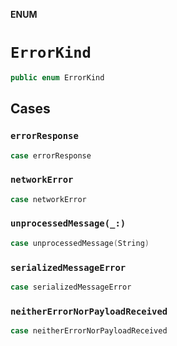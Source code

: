 **ENUM**

# `ErrorKind`

```swift
public enum ErrorKind
```

## Cases
### `errorResponse`

```swift
case errorResponse
```

### `networkError`

```swift
case networkError
```

### `unprocessedMessage(_:)`

```swift
case unprocessedMessage(String)
```

### `serializedMessageError`

```swift
case serializedMessageError
```

### `neitherErrorNorPayloadReceived`

```swift
case neitherErrorNorPayloadReceived
```
